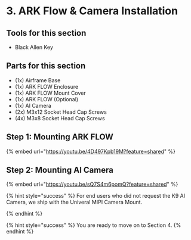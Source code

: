 # 3. ARK Flow & Camera Installation

## Tools for this section

* Black Allen Key

## Parts for this section

* (1x) Airframe Base
* (1x) ARK FLOW Enclosure
* (1x) ARK FLOW Mount Cover
* (1x) ARK FLOW (Optional)
* (1x) AI Camera
* (2x) M3x12 Socket Head Cap Screws
* (4x) M3x8 Socket Head Cap Screws

##

## Step 1: Mounting ARK FLOW

{% embed url="https://youtu.be/4D497Kpb19M?feature=shared" %}

##

## Step 2: Mounting AI Camera

{% embed url="https://youtu.be/sQ7S4m6pomQ?feature=shared" %}

{% hint style="success" %}
For end users who did not request the K9 AI Camera, we ship with the Univeral MIPI Camera Mount.


{% endhint %}



{% hint style="success" %}
You are ready to move on to Section 4.
{% endhint %}
